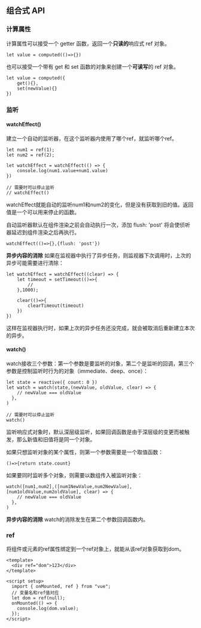 组合式 API
---
### 计算属性
计算属性可以接受一个 getter 函数，返回一个**只读的**响应式 ref 对象。
```
let value = computed(()=>{})
```
也可以接受一个带有 get 和 set 函数的对象来创建一个**可读写**的 ref 对象。
```
let value = computed({
    get(){},
    set(newValue){}
})
```

### 监听
#### watchEffect()
建立一个自动的监听器，在这个监听器内使用了哪个ref，就监听哪个ref。
```
let num1 = ref(1);
let num2 = ref(2);

let watchEffect = watchEffect(() => {
    console.log(num1.value+num1.value)
})

// 需要时可以停止监听
// watchEffect() 
```
watchEffect就能自动的监听num1和num2的变化，但是没有获取到旧的值。返回值是一个可以用来停止的函数。

自动监听器默认在组件渲染之前会自动执行一次，添加 flush: 'post' 将会使侦听器延迟到组件渲染之后再执行。
```
watchEffect(()=>{},{flush: 'post'})
```


**异步内容的消除**
如果在监视器中执行了异步任务，则监视器下次调用时，上次的异步可能需要进行清除：
```
let watchEffect = watchEffect((clear) => {
    let timeout = setTimeout(()=>{
        //
    },1000);

    clear(()=>{
        clearTimeout(timeout)
    })
})
```
这样在监视器执行时，如果上次的异步任务还没完成，就会被取消后重新建立本次的异步。

#### watch()
watch接收三个参数：第一个参数是要监听的对象，第二个是监听的回调，第三个参数是控制监听时行为的对象（immediate、deep、once）：
```
let state = reactive({ count: 0 })
let watch = watch(state,(newValue, oldValue, clear) => {
    // newValue === oldValue 
  },
)

// 需要时可以停止监听
watch()
```
监听响应式对象时，默认深层级监听，如果回调函数是由于深层级的变更而被触发，那么新值和旧值将是同一个对象。

如果只想监听对象的某个属性，则第一个参数需要是一个取值函数：
```
()=>{return state.count}
```
如果要同时监听多个对象，则需要以数组传入被监听对象：
```
watch([num1,num2],([num1NewValue,num2NewValue], [num1oldValue,num2oldValue], clear) => {
    // newValue === oldValue 
  },
)
```

**异步内容的消除**
watch的消除发生在第二个参数回调函数内。

### ref
将组件或元素的ref属性绑定到一个ref对象上，就能从该ref对象获取到dom。
```
<template>
  <div ref="dom">123</div>
</template>

<script setup>
  import { onMounted, ref } from "vue";
  // 变量名和ref值对应
  let dom = ref(null);
  onMounted(() => {
    console.log(dom.value);
  });
</script>
```

